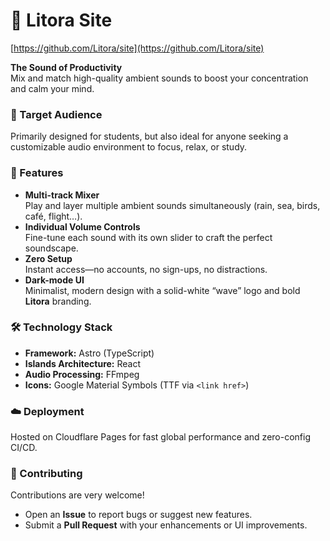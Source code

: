 # 📖 Litora Site

[https://github.com/Litora/site](https://github.com/Litora/site)

**The Sound of Productivity**  
Mix and match high-quality ambient sounds to boost your concentration and calm your mind.

### 🎯 Target Audience

Primarily designed for students, but also ideal for anyone seeking a customizable audio environment to focus, relax, or study.

### 🚀 Features

- **Multi-track Mixer**  
  Play and layer multiple ambient sounds simultaneously (rain, sea, birds, café, flight…).
- **Individual Volume Controls**  
  Fine-tune each sound with its own slider to craft the perfect soundscape.
- **Zero Setup**  
  Instant access—no accounts, no sign-ups, no distractions.
- **Dark-mode UI**  
  Minimalist, modern design with a solid-white “wave” logo and bold **Litora** branding.

### 🛠️ Technology Stack

- **Framework:** Astro (TypeScript)
- **Islands Architecture:** React
- **Audio Processing:** FFmpeg
- **Icons:** Google Material Symbols (TTF via `<link href>`)

### ☁️ Deployment

Hosted on Cloudflare Pages for fast global performance and zero-config CI/CD.

### 🤝 Contributing

Contributions are very welcome!

- Open an **Issue** to report bugs or suggest new features.
- Submit a **Pull Request** with your enhancements or UI improvements.
